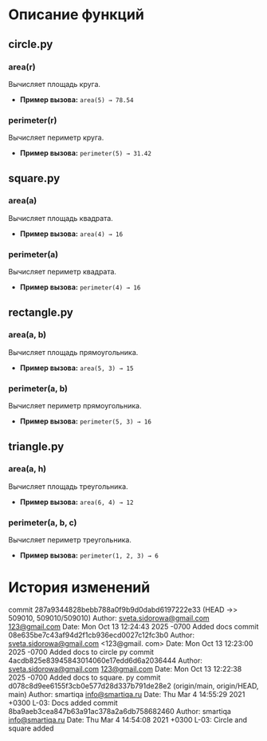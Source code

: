 # Описание функций

## circle.py

### area(r)
Вычисляет площадь круга.  
- **Пример вызова:** `area(5) → 78.54`

### perimeter(r)
Вычисляет периметр круга.  
- **Пример вызова:** `perimeter(5) → 31.42`

## square.py

### area(a)
Вычисляет площадь квадрата.  
- **Пример вызова:** `area(4) → 16`

### perimeter(a)
Вычисляет периметр квадрата.  
- **Пример вызова:** `perimeter(4) → 16`

## rectangle.py

### area(a, b)
Вычисляет площадь прямоугольника.  
- **Пример вызова:** `area(5, 3) → 15`

### perimeter(a, b)
Вычисляет периметр прямоугольника.  
- **Пример вызова:** `perimeter(5, 3) → 16`

## triangle.py

### area(a, h)
Вычисляет площадь треугольника.  
- **Пример вызова:** `area(6, 4) → 12`

### perimeter(a, b, c)
Вычисляет периметр треугольника.  
- **Пример вызова:** `perimeter(1, 2, 3) → 6`

# История изменений 
commit 287a9344828bebb788a0f9b9d0dabd6197222e33
(HEAD →> 509010, 509010/509010)
Author: sveta.sidorowa@gmail.com
<123@gmail.com>
Date:
Mon Oct 13 12:24:43 2025 -0700
Added docs
commit 08e635be7c43af94d2f1cb936ecd0027c12fc3b0
Author: sveta.sidorowa@gmail.com <123@gmail. com>
Date: Mon Oct 13 12:23:00 2025 -0700
Added docs to circle py
commit 4acdb825e83945843014060e17edd6d6a2036444
Author: sveta.sidorowa@gmail.com <123@gmail.com>
Date:
Mon Oct 13 12:22:38 2025 -0700
Added docs to square. py
commit d078c8d9ee6155f3cb0e577d28d337b791de28e2 (origin/main, origin/HEAD, main)
Author: smartiqa <info@smartiqa.ru>
Date:
Thu Mar 4 14:55:29 2021 +0300
L-03: Docs added
commit 8ba9aeb3cea847b63a91ac378a2a6db758682460
Author: smartiqa <info@smartiqa.ru>
Date: Thu Mar 4 14:54:08 2021 +0300
L-03: Circle and square added
